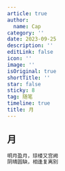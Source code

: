 ```yaml
---
article: true
author:
  name: Cap
category: ''
date: 2023-09-25
description: ''
editLink: false
icon: ''
image: ''
isOriginal: true
shortTitle: ''
star: false
sticky: 8
tag: 随笔
timeline: true
title: 月
---
```





## 月

```html
明月盈月，琼楼又宫阙  
阴晴圆缺，相逢复离别
```

